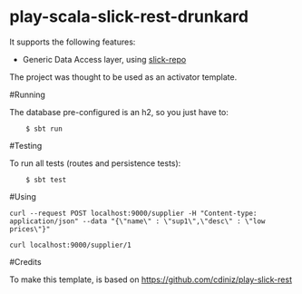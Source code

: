 # play-scala-slick-rest-drunkard

It supports the following features:

* Generic Data Access layer, using [slick-repo](https://github.com/gonmarques/slick-repo)

The project was thought to be used as an activator template.

#Running

The database pre-configured is an h2, so you just have to:


        $ sbt run

#Testing

To run all tests (routes and persistence tests):


        $ sbt test

#Using

	curl --request POST localhost:9000/supplier -H "Content-type: application/json" --data "{\"name\" : \"sup1\",\"desc\" : \"low prices\"}"

	curl localhost:9000/supplier/1


#Credits

To make this template, is based on https://github.com/cdiniz/play-slick-rest
